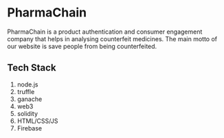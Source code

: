 # PharmaChain

PharmaChain is a product authentication and consumer engagement company that helps in analysing counterfeit medicines. The main motto of our website is save people from being counterfeited.


## Tech Stack
1. node.js
2. truffle
3. ganache
4. web3
5. solidity
6. HTML/CSS/JS
7. Firebase
